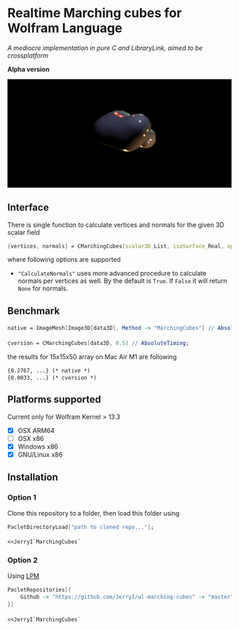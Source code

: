 # Realtime Marching cubes for Wolfram Language
*A mediocre implementation in pure C and LibraryLink, aimed to be crossplatform*

**Alpha version**

![](./imgs/blob.gif)

## Interface
There is single function to calculate vertices and normals for the given 3D scalar field

```mathematica
{vertices, normals} = CMarchingCubes[scalar3D_List, isoSurface_Real, opts___]
```

where following options are supported

- `"CalculateNormals"` uses more advanced procedure to calculate normals per vertices as well. By the default is `True`. If `False` it will return `None` for normals.

## Benchmark

```mathematica
native = ImageMesh[Image3D[data3D], Method -> "MarchingCubes"] // AbsoluteTiming;

cversion = CMarchingCubes[data3D, 0.5] // AbsoluteTiming;
```

the results for 15x15x50 array on Mac Air M1 are following

```
{0.2767, ...} (* native *)
{0.0033, ...} (* cversion *)
```

## Platforms supported
Current only for Wolfram Kernel > 13.3

- [x] OSX ARM64
- [ ] OSX x86
- [x] Windows x86
- [x] GNU/Linux x86

## Installation
### Option 1
Clone this repository to a folder, then load this folder using

```mathematica
PacletDirectoryLoad["path to cloned repo..."];

<<JerryI`MarchingCubes`
```

### Option 2
Using [LPM](https://github.com/JerryI/wl-localpackages)

```mathematica
PacletRepositories[{
    Github -> "https://github.com/JerryI/wl-marching-cubes" -> "master"
}]

<<JerryI`MarchingCubes`
```